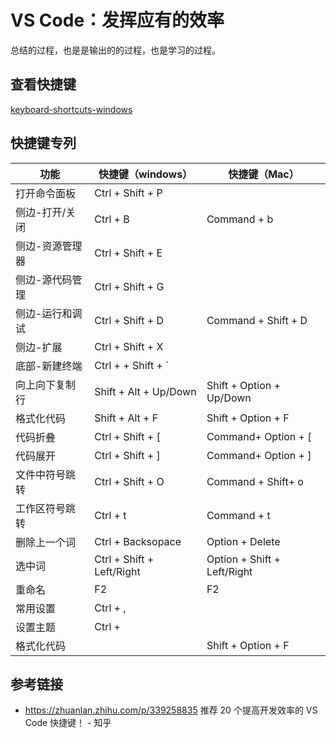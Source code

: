 # VS Code：发挥应有的效率

总结的过程，也是是输出的的过程，也是学习的过程。

## 查看快捷键

[keyboard-shortcuts-windows](https://code.visualstudio.com/shortcuts/keyboard-shortcuts-windows.pdf)

## 快捷键专列

| 功能            | 快捷键（windows）         | 快捷键（Mac）               |
| -------------- | ----------------------- | -------------------------- |
| 打开命令面板    | Ctrl + Shift + P          |                             |
| 侧边-打开/关闭  | Ctrl + B                  | Command + b                 |
| 侧边-资源管理器 | Ctrl + Shift + E          |                             |
| 侧边-源代码管理 | Ctrl + Shift + G          |                             |
| 侧边-运行和调试 | Ctrl + Shift + D          | Command + Shift + D         |
| 侧边-扩展       | Ctrl + Shift + X          |                             |
| 底部-新建终端   | Ctrl + + Shift + \`       |                             |
| 向上向下复制行  | Shift + Alt + Up/Down     | Shift + Option + Up/Down    |
| 格式化代码      | Shift + Alt + F           | Shift + Option + F          |
| 代码折叠        | Ctrl + Shift + [          | Command+ Option + [         |
| 代码展开        | Ctrl + Shift + ]          | Command+ Option + ]         |
| 文件中符号跳转  | Ctrl + Shift + O          | Command + Shift+ o          |
| 工作区符号跳转  | Ctrl + t                  | Command + t                 |
| 删除上一个词    | Ctrl + Backsopace         | Option + Delete             |
| 选中词          | Ctrl + Shift + Left/Right | Option + Shift + Left/Right |
| 重命名          | F2                        | F2                          |
| 常用设置        | Ctrl + ,                  |                             |
| 设置主题|Ctrl +||
| 格式化代码      |                            | Shift + Option + F         |

## 参考链接

- <https://zhuanlan.zhihu.com/p/339258835> 推荐 20 个提高开发效率的 VS Code 快捷键！ - 知乎